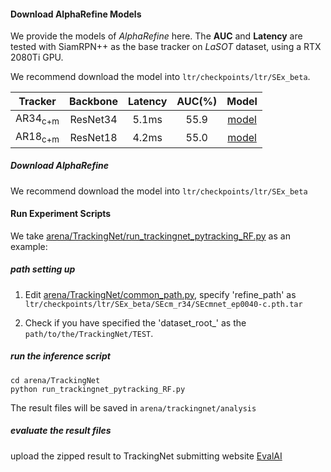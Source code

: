 #### Download AlphaRefine Models
We provide the models of *AlphaRefine* here. The **AUC** and **Latency** are tested with SiamRPN++ as the base tracker
on *LaSOT* dataset, using a RTX 2080Ti GPU.

We recommend download the model into `ltr/checkpoints/ltr/SEx_beta`. 

| Tracker        | Backbone         | Latency     | AUC(%)   |  Model  |
|:--------------:|:----------------:|:-----------:|:-----------:|:----------------:|
| AR34<sub>c+m</sub> | ResNet34     |  5.1ms  |  55.9  |   [model](https://drive.google.com/file/d/1drLqNq4r9g4ZqGtOGuuLCmHJDh20Fu1m/view?usp=sharing)|
| AR18<sub>c+m</sub> | ResNet18     |  4.2ms  |  55.0  |   [model](https://drive.google.com/file/d/1ANf0KCvlFBbGQPpvT-3WNiy414ANkgLZ/view?usp=sharing)|


##### Download AlphaRefine
We recommend download the model into `ltr/checkpoints/ltr/SEx_beta`

#### Run Experiment Scripts
We take [arena/TrackingNet/run_trackingnet_pytracking_RF.py](arena/TrackingNet/run_trackingnet_pytracking_RF.py) as an example:

##### path setting up
1. Edit [arena/TrackingNet/common_path.py](arena/TrackingNet/common_path.py), specify 'refine_path' as 
`ltr/checkpoints/ltr/SEx_beta/SEcm_r34/SEcmnet_ep0040-c.pth.tar`

2. Check if you have specified the 'dataset_root_' as the `path/to/the/TrackingNet/TEST`.

##### run the inference script
```
cd arena/TrackingNet
python run_trackingnet_pytracking_RF.py
```
The result files will be saved in `arena/trackingnet/analysis`

##### evaluate the result files
upload the zipped result to TrackingNet submitting website 
[EvalAI](http://eval.tracking-net.org/web/challenges/challenge-page/39/submission)
